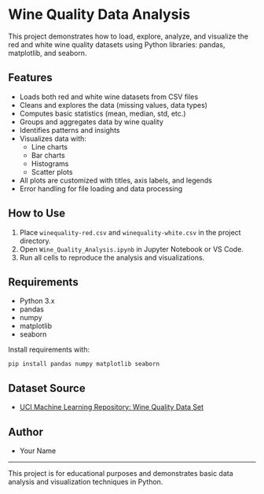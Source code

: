 # Wine Quality Data Analysis

This project demonstrates how to load, explore, analyze, and visualize the red and white wine quality datasets using Python libraries: pandas, matplotlib, and seaborn.

## Features
- Loads both red and white wine datasets from CSV files
- Cleans and explores the data (missing values, data types)
- Computes basic statistics (mean, median, std, etc.)
- Groups and aggregates data by wine quality
- Identifies patterns and insights
- Visualizes data with:
  - Line charts
  - Bar charts
  - Histograms
  - Scatter plots
- All plots are customized with titles, axis labels, and legends
- Error handling for file loading and data processing

## How to Use
1. Place `winequality-red.csv` and `winequality-white.csv` in the project directory.
2. Open `Wine_Quality_Analysis.ipynb` in Jupyter Notebook or VS Code.
3. Run all cells to reproduce the analysis and visualizations.

## Requirements
- Python 3.x
- pandas
- numpy
- matplotlib
- seaborn

Install requirements with:
```
pip install pandas numpy matplotlib seaborn
```

## Dataset Source
- [UCI Machine Learning Repository: Wine Quality Data Set](https://archive.ics.uci.edu/ml/datasets/wine+quality)

## Author
- Your Name

---
This project is for educational purposes and demonstrates basic data analysis and visualization techniques in Python.
